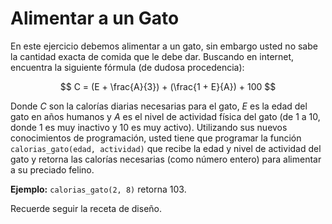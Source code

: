 # Alimentar a un Gato

En este ejercicio debemos alimentar a un gato, sin embargo usted no sabe la cantidad exacta de comida
que le debe dar. Buscando en internet, encuentra la siguiente fórmula (de dudosa procedencia):

$$ C = (E + \frac{A}{3}) + (\frac{1 + E}{A}) + 100 $$

Donde $C$ son la calorías diarias necesarias para el gato, $E$ es la edad del gato en años humanos y $A$ es el nivel de actividad física del gato (de 1 a 10, donde 1 es muy inactivo y 10 es muy activo).
Utilizando sus nuevos conocimientos de programación, usted tiene que programar la función `calorias_gato(edad, actividad)` que recibe la edad y nivel de actividad del gato y retorna las calorías necesarias (como número entero) para alimentar a su preciado felino. 

**Ejemplo:** `calorias_gato(2, 8)` retorna
103.

Recuerde seguir la receta de diseño.

